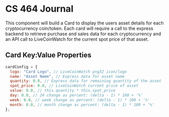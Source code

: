 # CS 464 Journal

This component will build a Card to display the users asset details for each cryptocurrency coin/token. Each card will require a call to the express backend to retrieve purchase and sales data for each cryptocurrency and an API call to LiveCoinWatch for the current spot price of that asset.

## Card Key:Value Properties

```js
cardConfig = {
  logo: "Card Logo", // LiveCoinWatch png32 icon/logo
  name: "Asset Name", // Express data for asset name
  quantity: 0.0, // Express data for remaining quantity of the asset
  spot_price: 0.0, // LiveCoinWatch current price of asset
  value: 0.0, // this.quantity * this.spot_price
  day: 0.0, // 24 change as percent: (delta - 1) * 100 + '%'
  week: 0.0, // week change as percent: (delta - 1) * 100 + '%'
  month: 0.0, // month change as percent: (delta - 1) * 100 + '%'
};
```
